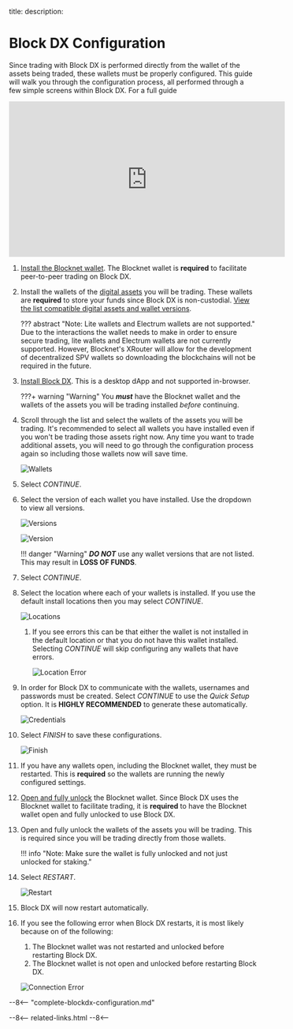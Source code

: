 title: 
description:

# Block DX Configuration
Since trading with Block DX is performed directly from the wallet of the assets being traded, these wallets must be properly configured. This guide will walk you through the configuration process, all performed through a few simple screens within Block DX. For a full guide

<iframe width="560" height="315" src="https://www.youtube.com/embed/6QcyazmnXws?start=92" frameborder="0" allow="accelerometer; autoplay; encrypted-media; gyroscope; picture-in-picture" allowfullscreen></iframe>

1. [Install the Blocknet wallet](/wallet/setup). The Blocknet wallet is **required** to facilitate peer-to-peer trading on Block DX.
1. Install the wallets of the [digital assets](/resources/glossary/#digital-asset) you will be trading. These wallets are **required** to store your funds since Block DX is non-custodial. [View the list compatible digital assets and wallet versions](/blockdx/listings).

	??? abstract "Note: Lite wallets and Electrum wallets are not supported."
		Due to the interactions the wallet needs to make in order to ensure secure trading, lite wallets and Electrum wallets are not currently supported. However, Blocknet's XRouter will allow for the development of decentralized SPV wallets so downloading the blockchains will not be required in the future.

1. [Install Block DX](/blockdx/installation). This is a desktop dApp and not supported in-browser.
	
	???+ warning "Warning"
		You *__must__* have the Blocknet wallet and the wallets of the assets you will be trading installed  *before* continuing.

1. Scroll through the list and select the wallets of the assets you will be trading. It's recommended to select all wallets you have installed even if you won't be trading those assets right now. Any time you want to trade additional assets, you will need to go through the configuration process again so including those wallets now will save time.

	![Wallets](/img/blockdx/config-select-wallets.png)
	
1. Select *CONTINUE*.
1. Select the version of each wallet you have installed. Use the dropdown to view all versions.

	![Versions](/img/blockdx/config-versions.png)

	![Version](/img/blockdx/config-versions-options.png)

	!!! danger "Warning"
		*__DO NOT__* use any wallet versions that are not listed. This may result in **LOSS OF FUNDS**.

1. Select *CONTINUE*.
1. Select the location where each of your wallets is installed. If you use the default install locations then you may select *CONTINUE*.

	![Locations](/img/blockdx/config-data-dirs-1.png)
	
	1. If you see errors this can be that either the wallet is not installed in the default location or that you do not have this wallet installed. Selecting *CONTINUE* will skip configuring any wallets that have errors.

		![Location Error](/img/blockdx/config-data-dirs-2.png)
	
1. In order for Block DX to communicate with the wallets, usernames and passwords must be created. Select *CONTINUE* to use the *Quick Setup* option. It is **HIGHLY RECOMMENDED** to generate these automatically.

	![Credentials](/img/blockdx/config-credential-options.png)
	
1. Select *FINISH* to save these configurations.

	![Finish](/img/blockdx/config-finish.png)

1. If you have any wallets open, including the Blocknet wallet, they must be restarted. This is **required** so the wallets are running the newly configured settings.
1. [Open and fully unlock](/wallet/lock-unlock/#fully-unlock) the Blocknet wallet. Since Block DX uses the Blocknet wallet to facilitate trading, it is **required** to have the Blocknet wallet open and fully unlocked to use Block DX.
1. Open and fully unlock the wallets of the assets you will be trading. This is required since you will be trading directly from those wallets.

	!!! info "Note: Make sure the wallet is fully unlocked and not just unlocked for staking."

1. Select *RESTART*.

	![Restart](/img/blockdx/config-restart.png)

1. Block DX will now restart automatically.
1. If you see the following error when Block DX restarts, it is most likely because on of the following:
	1. The Blocknet wallet was not restarted and unlocked before restarting Block DX.
	1. The Blocknet wallet is not open and unlocked before restarting Block DX.

	![Connection Error](/img/blockdx/connection-error.png)

--8<-- "complete-blockdx-configuration.md"














<!-- 
======= Start: Related Links Section =======
- This is the related links section at the bottom of each page.
- It lists the links in the relatedLinks array variable below.
	Example: relatedLinks = [{"name":"Blocknet Website","link":"https://blocknet.co"},{"name":"API Docs","link":"https://api.blocknet.co"}];
- If the array is empty, ie. relatedLinks = [], then the related links section will not be displayed.
related-links.html
- The template and logic for the related links section can be found in docs/snippets/related-links.html
- The base path is defaulted to docs/snippets/, which can be edited in the mkdocs.yml file
- The template and logic is linked with markdown_extensions: pymdownx.snippets
-->
<script type="text/javascript">
var relatedLinks = [];
</script>

--8<--
related-links.html
--8<-- 
<!-- 
======= End: Related Links Section ======= 
-->





